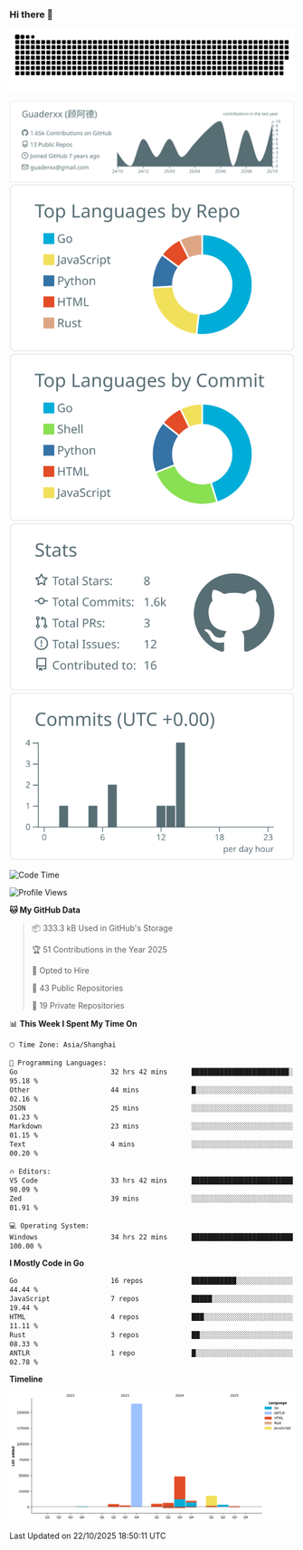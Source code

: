 ### Hi there 👋

<picture>
  <source media="(prefers-color-scheme: dark)" srcset="https://raw.githubusercontent.com/Guaderxx/Guaderxx/output/github-snake-dark.svg">
  <source media="(prefers-color-scheme: light)" srcset="https://raw.githubusercontent.com/Guaderxx/Guaderxx/output/github-snake.svg">
  <img alt="github-snake" src="https://raw.githubusercontent.com/Guaderxx/Guaderxx/output/github-snake.svg">
</picture>

<div align="center">


![](https://raw.githubusercontent.com/Guaderxx/Guaderxx/main/profile-summary-card-output/default/0-profile-details.svg)
![](https://raw.githubusercontent.com/Guaderxx/Guaderxx/main/profile-summary-card-output/default/1-repos-per-language.svg)
![](https://raw.githubusercontent.com/Guaderxx/Guaderxx/main/profile-summary-card-output/default/2-most-commit-language.svg)
![](https://raw.githubusercontent.com/Guaderxx/Guaderxx/main/profile-summary-card-output/default/3-stats.svg)
![](https://raw.githubusercontent.com/Guaderxx/Guaderxx/main/profile-summary-card-output/default/4-productive-time.svg)


</div>

<!--START_SECTION:waka-->
![Code Time](http://img.shields.io/badge/Code%20Time-1%2C030%20hrs%206%20mins-blue)

![Profile Views](http://img.shields.io/badge/Profile%20Views-0-blue)

**🐱 My GitHub Data** 

> 📦 333.3 kB Used in GitHub's Storage 
 > 
> 🏆 51 Contributions in the Year 2025
 > 
> 💼 Opted to Hire
 > 
> 📜 43 Public Repositories 
 > 
> 🔑 19 Private Repositories 
 > 
📊 **This Week I Spent My Time On** 

```text
🕑︎ Time Zone: Asia/Shanghai

💬 Programming Languages: 
Go                       32 hrs 42 mins      ████████████████████████░   95.18 % 
Other                    44 mins             █░░░░░░░░░░░░░░░░░░░░░░░░   02.16 % 
JSON                     25 mins             ░░░░░░░░░░░░░░░░░░░░░░░░░   01.23 % 
Markdown                 23 mins             ░░░░░░░░░░░░░░░░░░░░░░░░░   01.15 % 
Text                     4 mins              ░░░░░░░░░░░░░░░░░░░░░░░░░   00.20 % 

🔥 Editors: 
VS Code                  33 hrs 42 mins      █████████████████████████   98.09 % 
Zed                      39 mins             ░░░░░░░░░░░░░░░░░░░░░░░░░   01.91 % 

💻 Operating System: 
Windows                  34 hrs 22 mins      █████████████████████████   100.00 % 
```

**I Mostly Code in Go** 

```text
Go                       16 repos            ███████████░░░░░░░░░░░░░░   44.44 % 
JavaScript               7 repos             █████░░░░░░░░░░░░░░░░░░░░   19.44 % 
HTML                     4 repos             ███░░░░░░░░░░░░░░░░░░░░░░   11.11 % 
Rust                     3 repos             ██░░░░░░░░░░░░░░░░░░░░░░░   08.33 % 
ANTLR                    1 repo              █░░░░░░░░░░░░░░░░░░░░░░░░   02.78 % 
```



**Timeline**

![Lines of Code chart](https://raw.githubusercontent.com/Guaderxx/Guaderxx/main/assets/bar_graph.png)


 Last Updated on 22/10/2025 18:50:11 UTC
<!--END_SECTION:waka-->
